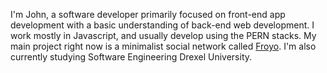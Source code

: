 I'm John, a software developer primarily focused on front-end app development with a basic understanding of back-end web development. I work mostly in Javascript, and usually develop using the PERN stacks. My main project right now is a minimalist social network called <a href='https://froyo.social/'>Froyo</a>. I'm also currently studying Software Engineering Drexel University.
